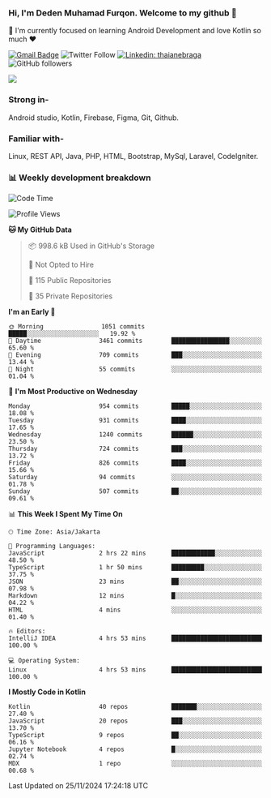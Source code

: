 ### Hi, I'm Deden Muhamad Furqon. Welcome to my github 👋

<!--
**furqoncreative/furqoncreative** is a ✨ _special_ ✨ repository because its `README.md` (this file) appears on your GitHub profile.

Here are some ideas to get you started:

- 🔭 I’m currently working on ...
- 👯 I’m looking to collaborate on ...
- 🤔 I’m looking for help with ...
- 💬 Ask me about ...
- 📫 How to reach me: ...
- 😄 Pronouns: ...
- ⚡ Fun fact: ...
-->

  🌱 I'm currently focused on learning Android Development and love Kotlin so much ❤ 

[![Gmail Badge](https://img.shields.io/badge/-furqoncreative24@gmail.com-c14438?style=flat-square&logo=Gmail&logoColor=white&link=mailto:furqoncreative24@gmail.com)](mailto:furqoncreative24@gmail.com)
![Twitter Follow](https://img.shields.io/twitter/follow/furqoncreative?label=Follow)
[![Linkedin: thaianebraga](https://img.shields.io/badge/-Deden_Muhamad_Furqon-blue?style=flat-square&logo=Linkedin&logoColor=white&link=https://www.linkedin.com/in/anmol-p-singh/)](https://www.linkedin.com/in/furqoncreative/)
![GitHub followers](https://img.shields.io/github/followers/furqoncreative?label=Follow&style=social)

<img src="https://github-readme-stats.sera5-dev.vercel.app/api?username=furqoncreative&hide=stars&show_icons=true&count_private=true&include_all_commits=true&title_color=#008080&icon_color=#008080&hide_border=true" width="">

### Strong in-

Android studio, Kotlin, Firebase, Figma, Git, Github.

### Familiar with-
Linux, REST API, Java, PHP, HTML, Bootstrap, MySql, Laravel, CodeIgniter.

### 📊 Weekly development breakdown

<!--START_SECTION:waka-->
![Code Time](http://img.shields.io/badge/Code%20Time-2%2C719%20hrs%2017%20mins-blue)

![Profile Views](http://img.shields.io/badge/Profile%20Views-0-blue)

**🐱 My GitHub Data** 

> 📦 998.6 kB Used in GitHub's Storage 
 > 
> 🚫 Not Opted to Hire
 > 
> 📜 115 Public Repositories 
 > 
> 🔑 35 Private Repositories 
 > 
**I'm an Early 🐤** 

```text
🌞 Morning                1051 commits        █████░░░░░░░░░░░░░░░░░░░░   19.92 % 
🌆 Daytime                3461 commits        ████████████████░░░░░░░░░   65.60 % 
🌃 Evening                709 commits         ███░░░░░░░░░░░░░░░░░░░░░░   13.44 % 
🌙 Night                  55 commits          ░░░░░░░░░░░░░░░░░░░░░░░░░   01.04 % 
```
📅 **I'm Most Productive on Wednesday** 

```text
Monday                   954 commits         █████░░░░░░░░░░░░░░░░░░░░   18.08 % 
Tuesday                  931 commits         ████░░░░░░░░░░░░░░░░░░░░░   17.65 % 
Wednesday                1240 commits        ██████░░░░░░░░░░░░░░░░░░░   23.50 % 
Thursday                 724 commits         ███░░░░░░░░░░░░░░░░░░░░░░   13.72 % 
Friday                   826 commits         ████░░░░░░░░░░░░░░░░░░░░░   15.66 % 
Saturday                 94 commits          ░░░░░░░░░░░░░░░░░░░░░░░░░   01.78 % 
Sunday                   507 commits         ██░░░░░░░░░░░░░░░░░░░░░░░   09.61 % 
```


📊 **This Week I Spent My Time On** 

```text
🕑︎ Time Zone: Asia/Jakarta

💬 Programming Languages: 
JavaScript               2 hrs 22 mins       ████████████░░░░░░░░░░░░░   48.50 % 
TypeScript               1 hr 50 mins        █████████░░░░░░░░░░░░░░░░   37.75 % 
JSON                     23 mins             ██░░░░░░░░░░░░░░░░░░░░░░░   07.98 % 
Markdown                 12 mins             █░░░░░░░░░░░░░░░░░░░░░░░░   04.22 % 
HTML                     4 mins              ░░░░░░░░░░░░░░░░░░░░░░░░░   01.40 % 

🔥 Editors: 
IntelliJ IDEA            4 hrs 53 mins       █████████████████████████   100.00 % 

💻 Operating System: 
Linux                    4 hrs 53 mins       █████████████████████████   100.00 % 
```

**I Mostly Code in Kotlin** 

```text
Kotlin                   40 repos            ███████░░░░░░░░░░░░░░░░░░   27.40 % 
JavaScript               20 repos            ███░░░░░░░░░░░░░░░░░░░░░░   13.70 % 
TypeScript               9 repos             ██░░░░░░░░░░░░░░░░░░░░░░░   06.16 % 
Jupyter Notebook         4 repos             █░░░░░░░░░░░░░░░░░░░░░░░░   02.74 % 
MDX                      1 repo              ░░░░░░░░░░░░░░░░░░░░░░░░░   00.68 % 
```




 Last Updated on 25/11/2024 17:24:18 UTC
<!--END_SECTION:waka-->
